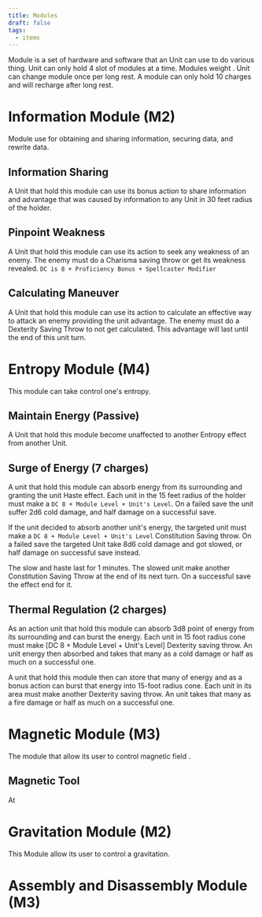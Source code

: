 ```yaml
---
title: Modules
draft: false
tags:
  - items
---
```

Module is a set of hardware and software that an Unit can use to do various thing. Unit can only hold 4 slot of modules at a time. Modules weight . Unit can change module once per long rest. A module can only hold 10 charges and will recharge after long rest.

# Information Module (M2)
Module use for obtaining and sharing information, securing data, and rewrite data. 
## Information Sharing 
A Unit that hold this module can use its bonus action to share information and advantage that was caused by information to any Unit in 30 feet radius of the holder.
## Pinpoint Weakness
A Unit that hold this module can use its action to seek any weakness of an enemy. The enemy must do a Charisma saving throw or get its weakness revealed. `DC is 8 + Proficiency Bonus + Spellcaster Modifier`
## Calculating Maneuver
A Unit that hold this module can use its action to calculate an effective way to attack an enemy providing the unit advantage. The enemy must do a Dexterity Saving Throw to not get calculated. This advantage will last until the end of this unit turn.

# Entropy Module (M4)
This module can take control one's entropy.
## Maintain Energy (Passive)
A Unit that hold this module become unaffected to another Entropy effect from another Unit. 
## Surge of Energy (7 charges)
A unit that hold this module can absorb energy from its surrounding and granting the unit Haste effect. Each unit in the 15 feet radius of the holder must make a `DC 8 + Module Level + Unit's Level`. On a failed save the unit suffer 2d6 cold damage, and half damage on a successful save.

If the unit decided to absorb another unit's energy, the targeted unit must make a `DC 8 + Module Level + Unit's Level` Constitution Saving throw. On a failed save the targeted Unit take 8d6 cold damage and got slowed, or half damage on successful save instead. 

The slow and haste last for 1 minutes. The slowed unit make another Constitution Saving Throw at the end of its next turn. On a successful save the effect end for it. 
## Thermal Regulation (2 charges)
As an action unit that hold this module can absorb 3d8 point of energy from its surrounding and can burst the energy. Each unit in 15 foot radius cone must make [DC 8 + Module Level + Unit's Level] Dexterity saving throw. An unit energy then absorbed and takes that many as a cold damage or half as much on a successful one. 

A unit that hold this module then can store that many of energy and as a bonus action can burst that energy into 15-foot radius cone. Each unit in its area must make another Dexterity saving throw. An unit takes that many as a fire damage or half as much on a successful one. 


# Magnetic Module (M3)
The module that allow its user to control magnetic field .
## Magnetic Tool
At

# Gravitation Module (M2)
This Module allow its user to control a gravitation.
# Assembly and Disassembly Module (M3)

# 
